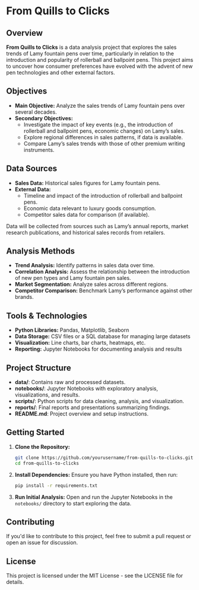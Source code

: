 

# From Quills to Clicks

## Overview

**From Quills to Clicks** is a data analysis project that explores the sales trends of Lamy fountain pens over time, particularly in relation to the introduction and popularity of rollerball and ballpoint pens. This project aims to uncover how consumer preferences have evolved with the advent of new pen technologies and other external factors.

## Objectives

- **Main Objective:** Analyze the sales trends of Lamy fountain pens over several decades.
- **Secondary Objectives:**
  - Investigate the impact of key events (e.g., the introduction of rollerball and ballpoint pens, economic changes) on Lamy’s sales.
  - Explore regional differences in sales patterns, if data is available.
  - Compare Lamy’s sales trends with those of other premium writing instruments.

## Data Sources

- **Sales Data:** Historical sales figures for Lamy fountain pens.
- **External Data:**
  - Timeline and impact of the introduction of rollerball and ballpoint pens.
  - Economic data relevant to luxury goods consumption.
  - Competitor sales data for comparison (if available).

Data will be collected from sources such as Lamy’s annual reports, market research publications, and historical sales records from retailers.

## Analysis Methods

- **Trend Analysis:** Identify patterns in sales data over time.
- **Correlation Analysis:** Assess the relationship between the introduction of new pen types and Lamy fountain pen sales.
- **Market Segmentation:** Analyze sales across different regions.
- **Competitor Comparison:** Benchmark Lamy’s performance against other brands.

## Tools & Technologies

- **Python Libraries:** Pandas, Matplotlib, Seaborn
- **Data Storage:** CSV files or a SQL database for managing large datasets
- **Visualization:** Line charts, bar charts, heatmaps, etc.
- **Reporting:** Jupyter Notebooks for documenting analysis and results

## Project Structure

- **data/**: Contains raw and processed datasets.
- **notebooks/**: Jupyter Notebooks with exploratory analysis, visualizations, and results.
- **scripts/**: Python scripts for data cleaning, analysis, and visualization.
- **reports/**: Final reports and presentations summarizing findings.
- **README.md**: Project overview and setup instructions.

## Getting Started

1. **Clone the Repository:**
   ```bash
   git clone https://github.com/yourusername/from-quills-to-clicks.git
   cd from-quills-to-clicks
   ```

2. **Install Dependencies:**
   Ensure you have Python installed, then run:
   ```bash
   pip install -r requirements.txt
   ```

3. **Run Initial Analysis:**
   Open and run the Jupyter Notebooks in the `notebooks/` directory to start exploring the data.

## Contributing

If you'd like to contribute to this project, feel free to submit a pull request or open an issue for discussion.

## License

This project is licensed under the MIT License - see the LICENSE file for details.

